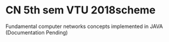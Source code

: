 # CN 5th sem VTU 2018scheme
 Fundamental computer networks concepts implemented in JAVA
(Documentation Pending)

